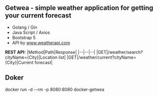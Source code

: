 ## Getwea  -  simple weather application for getting your current forecast

- Golang / Gin
- Java Script / Axios
- Bootstrap 5
- API by www.weatherapi.com

**REST API:**
|Method|Path|Response|
|--|--|--|
|GET|/weather/search?cityName={City}|Location list|
|GET|/weather/current?cityName={City}|Current forecast|

## Doker
docker run -d --rm -p 8080:8080 docker-getwea
